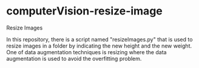 # computerVision-resize-image
Resize Images

In this repository, there is a script named "resizeImages.py" that is used to resize images in a folder by indicating the new height and the new weight. One of data augmentation techniques is resizing where the data augmentation is used to avoid the overfitting problem.  
